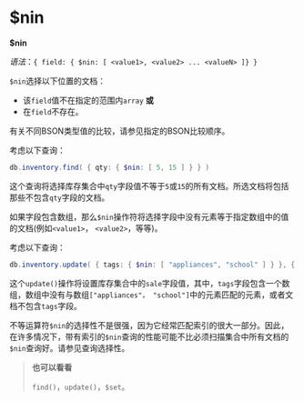 # [ ](#)$nin

[]()

**$nin**

*语法*：`{ field: { $nin: [ <value1>, <value2> ... <valueN> ]} }`

`$nin`选择以下位置的文档：

- 该`field`值不在指定的范围内`array` **或**
- 在`field`不存在。

有关不同BSON类型值的比较，请参见指定的BSON比较顺序。

考虑以下查询：

```powershell
db.inventory.find( { qty: { $nin: [ 5, 15 ] } } )
```

这个查询将选择库存集合中`qty`字段值不等于`5`或`15`的所有文档。所选文档将包括那些不包含`qty`字段的文档。

如果字段包含数组，那么`$nin`操作符将选择字段中没有元素等于指定数组中的值的文档(例如`<value1>`， `<value2>`，等等)。

考虑以下查询：

```powershell
db.inventory.update( { tags: { $nin: [ "appliances", "school" ] } }, { $set: { sale: false } } )
```

这个`update()`操作将设置库存集合中的`sale`字段值，其中，`tags`字段包含一个数组，数组中没有与数组`["appliances"， "school"]`中的元素匹配的元素，或者文档不包含`tags`字段。

不等运算符`$nin`的选择性不是很强，因为它经常匹配索引的很大一部分。因此，在许多情况下，带有索引的`$nin`查询的性能可能不比必须扫描集合中所有文档的`$nin`查询好。请参见查询选择性。

> **也可以看看**
>
> `find()`，`update()`，`$set`。

